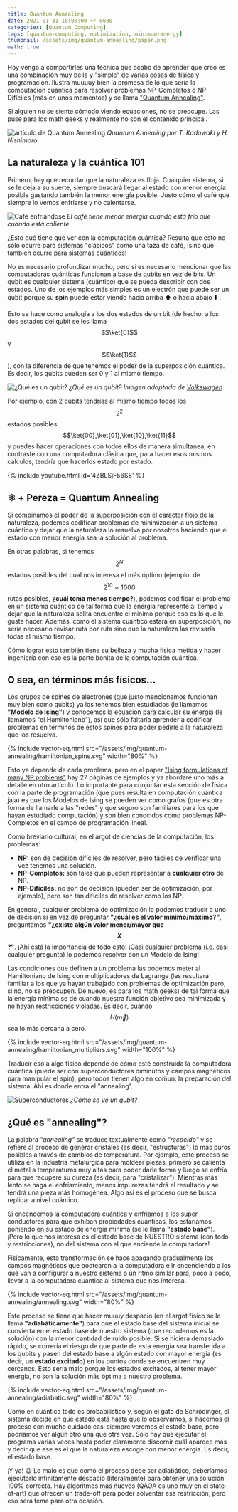 ```yaml
---
title: Quantum Annealing
date: 2021-01-31 18:00:00 +/-0600
categories: [Quantum Computing]
tags: [quantum-computing, optimization, minimum-energy]
thumbnail: /assets/img/quantum-annealing/paper.png
math: true
---
```


Hoy vengo a compartirles una técnica que acabo de aprender que creo es una combinación muy bella y "simple" de varias cosas de física y programación. Ilustra muuuuy bien la promesa de lo que sería la computación cuántica para resolver problemas NP-Completos o NP-Difíciles (más en unos momentos) y se llama ["Quantum Annealing"](https://arxiv.org/abs/cond-mat/9804280).

Si alguien no se siente cómodo viendo ecuaciones, no se preocupe. Las puse para los math geeks y realmente no son el contenido principal.

![artículo de Quantum Annealing](/assets/img/quantum-annealing/paper.png)
_Quantum Annealing por T. Kadowaki y H. Nishimoro_

## La naturaleza y la cuántica 101
Primero, hay que recordar que la naturaleza es floja. Cualquier sistema, si se le deja a su suerte, siempre buscará llegar al estado con menor energía posible gastando también la menor energía posible. Justo cómo el café que siempre lo vemos enfriarse y no calentarse.

![Café enfriándose](/assets/img/quantum-annealing/coffee.jpeg)
_El café tiene menor energía cuando está frío que cuando está caliente_

¿Esto qué tiene que ver con la computación cuántica? Resulta que esto no sólo ocurre para sistemas "clásicos" como una taza de café, ¡sino que también ocurre para sistemas cuánticos!

No es necesario profundizar mucho, pero sí es necesario mencionar que las computadoras cuánticas funcionan a base de qubits en vez de bits. Un qubit es cualquier sistema (cuántico) que se pueda describir con dos estados. Uno de los ejemplos más simples es un electrón que puede ser un qubit porque su **spin** puede estar viendo hacia arriba :arrow_up: o hacia abajo :arrow_down: .

Esto se hace como analogía a los dos estados de un bit (de hecho, a los dos estados del qubit se les llama $$\ket{0}$$ y $$\ket{1}$$), con la diferencia de que tenemos el poder de la superposición cuántica. Es decir, los qubits pueden ser 0 y 1 al mismo tiempo.

![¿Qué es un qubit?](/assets/img/quantum-annealing/qubit.png)
_¿Qué es un qubit? Imagen adaptada de [Volkswagen](https://www.volkswagenag.com/en/news/stories/2019/11/where-is-the-electron-and-how-many-of-them.html)_

Por ejemplo, con 2 qubits tendrías al mismo tiempo todos los $$2^2$$ estados posibles $$\ket{00},\ket{01},\ket{10},\ket{11}$$ y puedes hacer operaciones con todos ellos de manera simultanea, en contraste con una computadora clásica que, para hacer esos mismos cálculos, tendría que hacerlos estado por estado.

{% include youtube.html id='4ZBLSjF56S8' %}

## ⚛️ + Pereza = Quantum Annealing

Si combinamos el poder de la superposición con el caracter flojo de la naturaleza, podemos codificar problemas de minimización a un sistema cuántico y dejar que la naturaleza lo resuelva por nosotros haciendo que el estado con menor energía sea la solución al problema.

En otras palabras, si tenemos $$2^N$$ estados posibles del cual nos interesa el más óptimo (ejemplo: de $$2^{10} \approx 1000$$ rutas posibles, **¿cuál toma menos tiempo?**), podemos codificar el problema en un sistema cuántico de tal forma que la energía represente al tiempo y dejar que la naturaleza solita encuentre el mínimo porque eso es lo que le gusta hacer. Además, como el sistema cuántico estará en superposición, no sería necesario revisar ruta por ruta sino que la naturaleza las revisaría todas al mismo tiempo.

Cómo lograr esto también tiene su belleza y mucha física metida y hacer ingeniería con eso es la parte bonita de la computación cuántica.

## O sea, en términos más físicos...

Los grupos de spines de electrones (que justo mencionamos funcionan muy bien como qubits) ya los tenemos bien estudiados (le llamamos **"Modelo de Ising"**) y conocemos la ecuación para calcular su energía (le llamamos "el Hamiltoniano"), así que sólo faltaría aprender a codificar problemas en términos de estos spines para poder pedirle a la naturaleza que los resuelva.

{% include vector-eq.html src="/assets/img/quantum-annealing/hamiltonian_spins.svg" width="80%" %}

Esto ya depende de cada problema, pero en el paper ["Ising formulations of many NP problems"](https://arxiv.org/pdf/1302.5843.pdf) hay 27 páginas de ejemplos y ya abordaré uno más a detalle en otro artículo. Lo importante para conjuntar esta sección de física con la parte de programación (que pues resulta en computación cuántica jaja) es que los Modelos de Ising se pueden ver como grafos (que es otra forma de llamarle a las "redes" y que seguro son familiares para los que hayan estudiado computación) y son bien conocidos como problemas NP-Completos en el campo de programación lineal.

Como breviario cultural, en el argot de ciencias de la computación, los problemas:

- **NP:** son de decisión difíciles de resolver, pero fáciles de verificar una vez tenemos una solución.
- **NP-Completos:** son tales que pueden representar a **cualquier otro** de NP.
- **NP-Difíciles:** no son de decisión (pueden ser de optimización, por ejemplo), pero son tan difíciles de resolver como los NP.

En general, cualquier problema de optimización lo podemos traducir a uno de decisión si en vez de preguntar **"¿cuál es el valor mínimo/máximo?"**, preguntamos **"¿existe algún valor menor/mayor que $$X$$?"**. ¡Ahí está la importancia de todo esto! ¡Casi cualquier problema (i.e. casi cualquier pregunta) lo podemos resolver con un Modelo de Ising!

Las condiciones que definen a un problema las podemos meter al Hamiltoniano de Ising con multiplicadores de Lagrange (les resultará familiar a los que ya hayan trabajado con problemas de optimización pero, si no, no se preocupen. De nuevo, es para los math geeks) de tal forma que la energía mínima se dé cuando nuestra función objetivo sea minimizada y no hayan restricciones violadas. Es decir, cuando $$H(\vec{m})$$ sea lo más cercana a cero.

{% include vector-eq.html src="/assets/img/quantum-annealing/hamiltonian_multipliers.svg" width="100%" %}

Traducir eso a algo físico depende de cómo esté construida la computadora cuántica (puede ser con superconductores diminutos y campos magnéticos para manipular el spin), pero todos tienen algo en coḿun: la preparación del sistema. Ahí es donde entra el "annealing".

![Superconductores](/assets/img/quantum-annealing/superconductors.jpg)
_¿Cómo se ve un qubit?_

## ¿Qué es "annealing"?

La palabra *"annealing"* se traduce textualmente como *"recocido"* y se refiere al proceso de generar cristales (es decir, "estructuras") lo más puros posibles a través de cambios de temperatura. Por ejemplo, este proceso se utiliza en la industria metalurgica para moldear piezas: primero se calienta el metal a temperaturas muy altas para poder darle forma y luego se enfría para que recupere su dureza (es decir, para "cristalizar"). Mientras más lento se haga el enfriamiento, menos impurezas tendrá el resultado y se tendrá una pieza más homogénea. Algo así es el proceso que se busca replicar a nivel cuántico.

Si encendemos la computadora cuántica y enfriamos a los super conductores para que exhiban propiedades cuánticas, los estaríamos poniendo en su estado de energía mínima (se le llama **"estado base"**). ¡Pero lo que nos interesa es el estado base de NUESTRO sistema (con todo y restricciones), no del sistema con el que enciende la computadora!

Físicamente, esta transformación se hace apagando gradualmente los campos magnéticos que bootearon a la computadora e ir encendiendo a los que van a configurar a nuestro sistema a un ritmo similar para, poco a poco, llevar a la computadora cuántica al sistema que nos interesa.

{% include vector-eq.html src="/assets/img/quantum-annealing/annealing.svg" width="80%" %}

Este proceso se tiene que hacer muuuy despacio (en el argot físico se le llama **"adiabáticamente"**) para que el estado base del sistema inicial se convierta en el estado base de nuestro sistema (que recordemos es la solución) con la menor cantidad de ruido posible. Si se hiciera demasiado rápido, se correría el riesgo de que parte de esta energía sea transferida a los qubits y pasen del estado base a algún estado con mayor energía (es decir, un **estado excitado**) en los puntos donde se encuentren muy cercanos. Esto sería malo porque los estados excitados, al tener mayor energía, no son la solución más óptima a nuestro problema.

{% include vector-eq.html src="/assets/img/quantum-annealing/adiabatic.svg" width="80%" %}

Como en cuántica todo es probabilístico y, según el gato de Schrödinger, el sistema decide en qué estado está hasta que lo observamos, si hacemos el proceso con mucho cuidado casi siempre veremos el estado base, pero podríamos ver algún otro una que otra vez. Sólo hay que ejecutar el programa varias veces hasta poder claramente discernir cuál aparece más y decir que ese es el que la naturaleza escoge con menor energía. Es decir, el estado base.

¡Y ya! 😃 Lo malo es que como el proceso debe ser adiabático, deberíamos ejecutarlo infinitamente despacio (literalmente) para obtener una solución 100% correcta. Hay algoritmos más nuevos (QAOA es uno muy en el state-of-art) que ofrecen un trade-off para poder solventar esa restricción, pero eso será tema para otra ocasión.